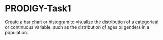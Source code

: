 # PRODIGY-Task1

Create a bar chart or histogram to visualize the distribution of a categorical or continuous variable, such as the distribution of ages or genders in a population.

